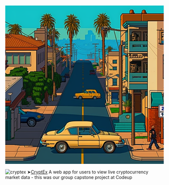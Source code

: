 
![alt text](https://github.com/RydCri/RydCri/blob/main/pixelcity.png?raw=true)


 ![cryptex](https://user-images.githubusercontent.com/107228115/235328598-98b6083a-6b72-41c1-ae57-f457f83edb2a.gif)
➤[CryptEx](https://rydev.io/cryptex-project/index.html) A web app for users to view live cryptocurrency market data - this was our group capstone project at Codeup

